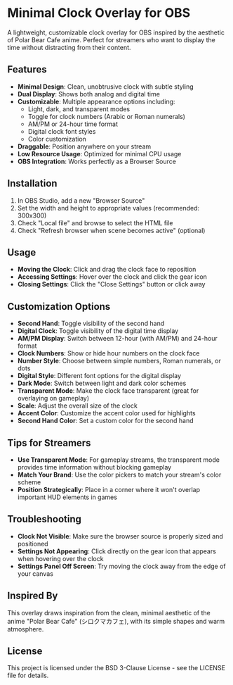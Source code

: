 # Minimal Clock Overlay for OBS

A lightweight, customizable clock overlay for OBS inspired by the aesthetic of Polar Bear Cafe anime. Perfect for streamers who want to display the time without distracting from their content.

## Features

- **Minimal Design**: Clean, unobtrusive clock with subtle styling
- **Dual Display**: Shows both analog and digital time
- **Customizable**: Multiple appearance options including:
  - Light, dark, and transparent modes
  - Toggle for clock numbers (Arabic or Roman numerals)
  - AM/PM or 24-hour time format
  - Digital clock font styles
  - Color customization
- **Draggable**: Position anywhere on your stream
- **Low Resource Usage**: Optimized for minimal CPU usage
- **OBS Integration**: Works perfectly as a Browser Source

## Installation

1. In OBS Studio, add a new "Browser Source"
2. Set the width and height to appropriate values (recommended: 300x300)
3. Check "Local file" and browse to select the HTML file
4. Check "Refresh browser when scene becomes active" (optional)

## Usage

- **Moving the Clock**: Click and drag the clock face to reposition
- **Accessing Settings**: Hover over the clock and click the gear icon
- **Closing Settings**: Click the "Close Settings" button or click away

## Customization Options

- **Second Hand**: Toggle visibility of the second hand
- **Digital Clock**: Toggle visibility of the digital time display
- **AM/PM Display**: Switch between 12-hour (with AM/PM) and 24-hour format
- **Clock Numbers**: Show or hide hour numbers on the clock face
- **Number Style**: Choose between simple numbers, Roman numerals, or dots
- **Digital Style**: Different font options for the digital display
- **Dark Mode**: Switch between light and dark color schemes
- **Transparent Mode**: Make the clock face transparent (great for overlaying on gameplay)
- **Scale**: Adjust the overall size of the clock
- **Accent Color**: Customize the accent color used for highlights
- **Second Hand Color**: Set a custom color for the second hand

## Tips for Streamers

- **Use Transparent Mode**: For gameplay streams, the transparent mode provides time information without blocking gameplay
- **Match Your Brand**: Use the color pickers to match your stream's color scheme
- **Position Strategically**: Place in a corner where it won't overlap important HUD elements in games

## Troubleshooting

- **Clock Not Visible**: Make sure the browser source is properly sized and positioned
- **Settings Not Appearing**: Click directly on the gear icon that appears when hovering over the clock
- **Settings Panel Off Screen**: Try moving the clock away from the edge of your canvas

## Inspired By

This overlay draws inspiration from the clean, minimal aesthetic of the anime "Polar Bear Cafe" (シロクマカフェ), with its simple shapes and warm atmosphere.

## License

This project is licensed under the BSD 3-Clause License - see the LICENSE file for details.